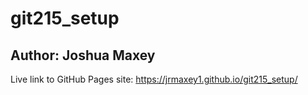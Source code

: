 # git215_setup
## Author: Joshua Maxey
Live link to GitHub Pages site: https://jrmaxey1.github.io/git215_setup/
